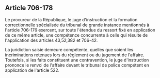 Article 706-178
----
Le procureur de la République, le juge d'instruction et la formation
correctionnelle spécialisée du tribunal de grande instance mentionnés à
l'article 706-176 exercent, sur toute l'étendue du ressort fixé en application
de ce même article, une compétence concurrente à celle qui résulte de
l'application des articles 43,52,382 et 706-42.

La juridiction saisie demeure compétente, quelles que soient les incriminations
retenues lors du règlement ou du jugement de l'affaire. Toutefois, si les faits
constituent une contravention, le juge d'instruction prononce le renvoi de
l'affaire devant le tribunal de police compétent en application de l'article
522.
